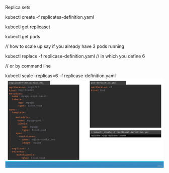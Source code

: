 Replica sets

kubectl create -f replicates-definition.yaml

kubectl get replicaset

kubectl get pods

// how to scale up say if you already have 3 pods running

kubectl replace -f replicase-definition.yaml // in which you define 6

// or by command line

kubectl scale -replicas=6 -f replicase-definition.yaml
![Replica Set](./replica-set-example.jpg 'a title')
